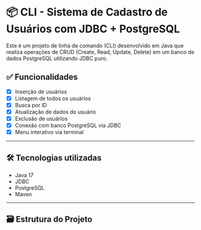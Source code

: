 # 📦 CLI - Sistema de Cadastro de Usuários com JDBC + PostgreSQL

Este é um projeto de linha de comando (CLI) desenvolvido em Java que realiza operações de CRUD (Create, Read, Update, Delete) em um banco de dados PostgreSQL utilizando JDBC puro.

## ✅ Funcionalidades

- [x] Inserção de usuários
- [x] Listagem de todos os usuários
- [x] Busca por ID
- [x] Atualização de dados do usuário
- [x] Exclusão de usuários
- [x] Conexão com banco PostgreSQL via JDBC
- [x] Menu interativo via terminal

---

## 🛠️ Tecnologias utilizadas

- Java 17
- JDBC
- PostgreSQL
- Maven 

---

## 🗃️ Estrutura do Projeto

